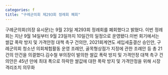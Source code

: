 ```yaml
---
categories: f
title: "구례군의회 제293회 정례회 폐회"
---
```

구례군의회(의장 유시문)는 9월 23일 제293회 정례회를 폐회했다고 밝혔다. 이번 정례회는 지난 9월 14일부터 9월 23일까지 10일간의 일정으로 운영됐다.이번 회기에서는 쌀값 폭락 방지 및 가격안정 대책 촉구 건의안, 2021회계연도 세입세출결산 승인안, 구례군의회 청소년 의회체험활동 운영 조례안, 골목형상점가 지정에 관한 조례안 등 총 21건의 안건을 의결했다.김수철 부의장이 발의한 쌀값 폭락 방지 및 가격안정 대책 촉구 건의안은 45년 만에 최대 폭으로 하락한 쌀값에 대한 폭락 방지 및 가격안정을 위해 시장격리조치 의무화